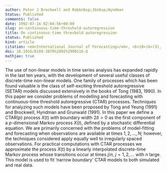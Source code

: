 ```yaml
---
author: Peter J Brockwell and Rob&nbsp;J&nbsp;Hyndman
Status: Published
comments: false
date: 1992-07-16 02:04:56+00:00
slug: on-continuous-time-threshold-autoregression
title: On continuous-time threshold autoregression
status: Published
kind: article
citation: <em>International Journal of Forecasting</em>, <b>18</b>(3), 439-454
doi: 10.1016/0169-2070%2892%2990116-Q
mathjax: true
---
```


The use of non-linear models in time series analysis has expanded rapidly in the last ten years, with the development of several useful classes of discrete-time non-linear models. One family of processes which has been found valuable is the class of self-exciting threshold autoregressive (SETAR) models discussed extensively in the books of Tong (1983, 1990). In this paper we consider problems of modelling and forecasting with continuous-time threshold autoregressive (CTAR) processes. Techniques for analyzing such models have been proposed by Tong and Yeung (1991) and Brockwell, Hyndman and Grunwald (1991). In this paper we define a CTAR($p$) process $X(t)$ with boundary width $2\delta>0$ as the first component of a $p$-dimensional Markov process $X(t)$, defined by a stochastic differential equation. We are primarily concerned with the problems of model-fitting and forecasting when observations are available at times $1, 2, \dots, N$; however, the techniques considered apply equally well to irregularly spaced observations. For practical computations with CTAR processes we approximate the process $X(t)$ by a linearly interpolated discrete-time Markov process whose transitions occur at times $j/n$, $j = 1, 2, \dots$ with $n$ large. This model is used to fit ‘narrow boundary' CTAR models to both simulated and real data.
